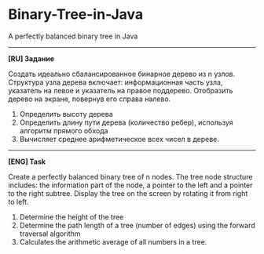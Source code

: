 # Binary-Tree-in-Java
A perfectly balanced binary tree in Java
____
**[RU] Задание**

Создать идеально сбалансированное бинарное дерево из n узлов.
Структура узла дерева включает: информационная часть узла, указатель на левое и указатель на правое поддерево.
Отобразить дерево на экране, повернув его справа налево.
1. Определить высоту дерева 
2. Определить длину пути дерева (количество ребер), используя алгоритм прямого обхода 
3. Вычисляет среднее арифметическое всех чисел в дереве.
____
**[ENG] Task**

Create a perfectly balanced binary tree of n nodes.
The tree node structure includes: the information part of the node, a pointer to the left and a pointer to the right subtree.
Display the tree on the screen by rotating it from right to left.
1. Determine the height of the tree
2. Determine the path length of a tree (number of edges) using the forward traversal algorithm
3. Calculates the arithmetic average of all numbers in a tree.
